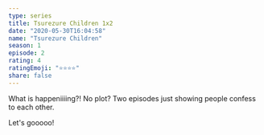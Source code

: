 ```yaml
--- 
type: series 
title: Tsurezure Children 1x2 
date: "2020-05-30T16:04:58" 
name: "Tsurezure Children" 
season: 1 
episode: 2 
rating: 4 
ratingEmoji: "⭐️⭐️⭐️⭐️" 
share: false 
---
```


What is happeniiiing?! No plot? Two episodes just showing people confess to each other.

Let's gooooo!
